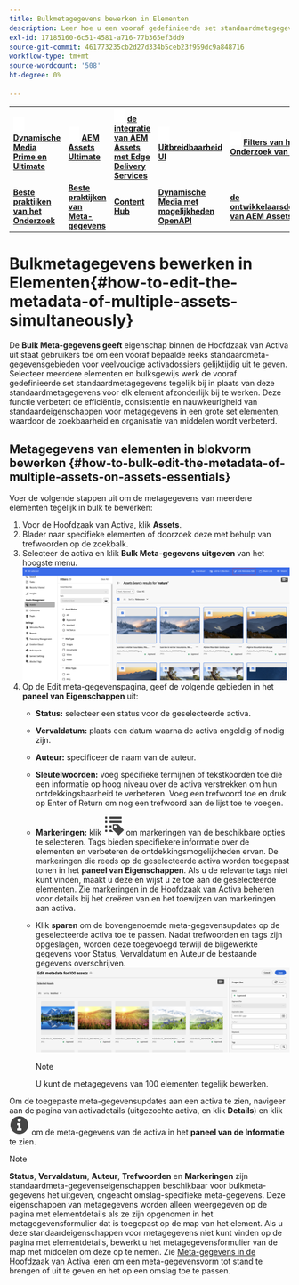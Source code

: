 ```yaml
---
title: Bulkmetagegevens bewerken in Elementen
description: Leer hoe u een vooraf gedefinieerde set standaardmetagegevensvelden kunt bijwerken voor meerdere elementen die tegelijkertijd beschikbaar zijn in de Elementen Essentieel.
exl-id: 17185160-6c51-4581-a716-77b365ef3dd9
source-git-commit: 461773235cb2d27d334b5ceb23f959dc9a848716
workflow-type: tm+mt
source-wordcount: '508'
ht-degree: 0%

---
```



<table>
    <tr>
        <td>
            <img src="assets/new2.gif" width="20px" height="25px" alt="new">
            <a href="https://experienceleague.adobe.com/en/docs/experience-manager-cloud-service/content/assets/dynamicmedia/dm-prime-ultimate"><b> Dynamische Media Prime en Ultimate </b></a>
        </td>
        <td>
            <img src="assets/new2.gif" width="20px" height="25px" alt="new">
            <a href="https://experienceleague.adobe.com/en/docs/experience-manager-cloud-service/content/assets/assets-ultimate-overview"><b> AEM Assets Ultimate </b></a>
        </td>
        <td>
            <img src="assets/new2.gif" width="20px" height="25px" alt="new">
            <a href="http://experienceleague.adobe.com/en/docs/experience-manager-cloud-service/content/assets/integrate-aem-assets-edge-delivery-services"><b> de integratie van AEM Assets met Edge Delivery Services </b></a>
        </td>
        <td>
            <img src="assets/new2.gif" width="20px" height="25px" alt="new">
            <a href="https://experienceleague.adobe.com/en/docs/experience-manager-cloud-service/content/assets/assets-view/aem-assets-view-ui-extensibility"><b> Uitbreidbaarheid UI </b></a>
        </td>
          <td>
            <img src="assets/new2.gif" width="20px" height="25px" alt="new">
            <a href="https://experienceleague.adobe.com/en/docs/experience-manager-assets-essentials/help/custom-search-filters"><b> Filters van het Onderzoek van de Douane </b></a>
        </td>
    </tr>
    <tr>
        <td>
            <a href="https://experienceleague.adobe.com/en/docs/experience-manager-cloud-service/content/assets/best-practices/search-best-practices"><b> Beste praktijken van het Onderzoek </b></a>
        </td>
        <td>
            <a href="https://experienceleague.adobe.com/en/docs/experience-manager-cloud-service/content/assets/best-practices/metadata-best-practices"><b> Beste praktijken van Meta-gegevens </b></a>
        </td>
        <td>
            <a href="https://experienceleague.adobe.com/en/docs/experience-manager-cloud-service/content/assets/content-hub/product-overview"><b> Content Hub </b></a>
        </td>
        <td>
            <a href="https://experienceleague.adobe.com/en/docs/experience-manager-cloud-service/content/assets/dynamicmedia/dynamic-media-open-apis/dynamic-media-open-apis-overview"><b> Dynamische Media met mogelijkheden OpenAPI </b></a>
        </td>
        <td>
            <a href="https://developer.adobe.com/experience-cloud/experience-manager-apis/"><b> de ontwikkelaarsdocumentatie van AEM Assets </b></a>
        </td>
    </tr>
</table>

# Bulkmetagegevens bewerken in Elementen{#how-to-edit-the-metadata-of-multiple-assets-simultaneously}

De **Bulk Meta-gegevens geeft** eigenschap binnen de Hoofdzaak van Activa uit staat gebruikers toe om een vooraf bepaalde reeks standaardmeta-gegevensgebieden voor veelvoudige activadossiers gelijktijdig uit te geven. Selecteer meerdere elementen en bulksgewijs werk de vooraf gedefinieerde set standaardmetagegevens tegelijk bij in plaats van deze standaardmetagegevens voor elk element afzonderlijk bij te werken. Deze functie verbetert de efficiëntie, consistentie en nauwkeurigheid van standaardeigenschappen voor metagegevens in een grote set elementen, waardoor de zoekbaarheid en organisatie van middelen wordt verbeterd.

## Metagegevens van elementen in blokvorm bewerken {#how-to-bulk-edit-the-metadata-of-multiple-assets-on-assets-essentials}

Voer de volgende stappen uit om de metagegevens van meerdere elementen tegelijk in bulk te bewerken:

1. Voor de Hoofdzaak van Activa, klik **Assets**.
1. Blader naar specifieke elementen of doorzoek deze met behulp van trefwoorden op de zoekbalk.
1. Selecteer de activa en klik **Bulk Meta-gegevens uitgeven** van het hoogste menu.
   ![ bulk-meta-gegeven-geef uit ](/help/using/assets/bulk-metadata-edit1.png)
1. Op de Edit meta-gegevenspagina, geef de volgende gebieden in het **paneel van Eigenschappen** uit:
   * **Status:** selecteer een status voor de geselecteerde activa.
   * **Vervaldatum:** plaats een datum waarna de activa ongeldig of nodig zijn.
   * **Auteur:** specificeer de naam van de auteur.
   * **Sleutelwoorden:** voeg specifieke termijnen of tekstkoorden toe die een informatie op hoog niveau over de activa verstrekken om hun ontdekkingsbaarheid te verbeteren. Voeg een trefwoord toe en druk op Enter of Return om nog een trefwoord aan de lijst toe te voegen.
   * **Markeringen:** klik ![ etikettenpictogram ](/help/using/assets/tags-icon.svg) om markeringen van de beschikbare opties te selecteren. Tags bieden specifiekere informatie over de elementen en verbeteren de ontdekkingsmogelijkheden ervan. De markeringen die reeds op de geselecteerde activa worden toegepast tonen in het **paneel van Eigenschappen**. Als u de relevante tags niet kunt vinden, maakt u deze en wijst u ze toe aan de geselecteerde elementen. Zie [ markeringen in de Hoofdzaak van Activa beheren ](/help/using/tagging-management.md) voor details bij het creëren van en het toewijzen van markeringen aan activa.
   * Klik **sparen** om de bovengenoemde meta-gegevensupdates op de geselecteerde activa toe te passen. Nadat trefwoorden en tags zijn opgeslagen, worden deze toegevoegd terwijl de bijgewerkte gegevens voor Status, Vervaldatum en Auteur de bestaande gegevens overschrijven.
     ![ sparen-bulk-meta-gegeven-geef-eigenschappen uit ](/help/using/assets/save-bulk-metadata-edit-properties2.png)

     >[!NOTE]
     >
     >U kunt de metagegevens van 100 elementen tegelijk bewerken.

Om de toegepaste meta-gegevensupdates aan een activa te zien, navigeer aan de pagina van activadetails (uitgezochte activa, en klik **Details**) en klik ![](/help/using/assets/info-icon-solid-black.svg) om de meta-gegevens van de activa in het **paneel van de Informatie** te zien.

>[!NOTE]
>
>**Status**, **Vervaldatum**, **Auteur**, **Trefwoorden** en **Markeringen** zijn standaardmeta-gegevenseigenschappen beschikbaar voor bulkmeta-gegevens het uitgeven, ongeacht omslag-specifieke meta-gegevens. Deze eigenschappen van metagegevens worden alleen weergegeven op de pagina met elementdetails als ze zijn opgenomen in het metagegevensformulier dat is toegepast op de map van het element. Als u deze standaardeigenschappen voor metagegevens niet kunt vinden op de pagina met elementdetails, bewerkt u het metagegevensformulier van de map met middelen om deze op te nemen. Zie [ Meta-gegevens in de Hoofdzaak van Activa ](/help/using/metadata.md) leren om een meta-gegevensvorm tot stand te brengen of uit te geven en het op een omslag toe te passen.
